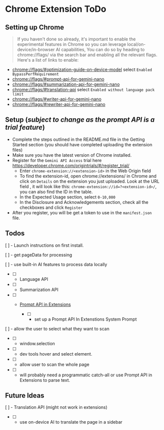 # Chrome Extension ToDo
## Setting up Chrome
> If you haven't done so already, it's important to enable the experimental features in Chrome so you can leverage local/on-device/in-browser AI capabilities, You can do so by heading to chrome://flags/ via the search bar and enabling all the relevant flags. Here's a list of links to enable:

* [chrome://flags/#optimization-guide-on-device-model](chrome://flags/#optimization-guide-on-device-model) select `Enabled BypassPerfRequirement`
* [chrome://flags/#prompt-api-for-gemini-nano](chrome://flags/#prompt-api-for-gemini-nano)
* [chrome://flags/#summarization-api-for-gemini-nano](chrome://flags/#summarization-api-for-gemini-nano)
* [chrome://flags/#translation-api](chrome://flags/#translation-api) select `Enabled without language pack limit`
* [chrome://flags/#writer-api-for-gemini-nano](chrome://flags/#writer-api-for-gemini-nano)
* [chrome://flags/#rewriter-api-for-gemini-nano](chrome://flags/#rewriter-api-for-gemini-nano)

## Setup (*subject to change as the prompt API is a trial feature*)
* Complete the steps outlined in the README.md file in the Getting Started section (you should have completed uploading the extension files)
* Make sure you have the latest version of Chrome installed.
* Register for the `Gemini API Access` trial here https://developer.chrome.com/origintrials/#/register_trial/
  * Enter `chrome-extension://<extension-id>` in the Web Origin field
  * To find the extension-id, open chrome://extensions/ in Chrome and click on `Details` on the extension you just uploaded. Look at the URL field , it will look like this: `chrome-extension://id=?<extension-id>/`, you can also find the ID in the table.
  * In the Expected Usage section, select `0-10,000`
  * In the Disclosure and Acknowledgements section, check all the checkboxes and click `Register`
* After you register, you will be get a token to use in the `manifest.json` file.


## Todos
[ ] - Launch instructions on first install. 

[ ] - get pageData for processing

[ ] - use built-in AI features to process data locally

* [ ] - Language API

* [ ] - Summarization API

* [ ] - [Prompt API in Extensions](https://developer.chrome.com/docs/extensions/ai/prompt-api) 

	* [ ] - set up a Prompt API In Extenstions System Prompt

[ ] - allow the user to select what they want to scan

* [ ] - window.selection

* [ ] - dev tools hover and select element.

* [ ] - allow user to scan the whole page

* [ ] - will probably need a programmatic catch-all or use Prompt API in Extensions to parse text.


## Future Ideas 

[ ] - Translation API (might not work in extensions)
* [ ] - use on-device AI to translate the page in a sidebar
	
	